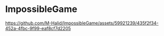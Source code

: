 # ImpossibleGame

https://github.com/M-Halid/ImpossibleGame/assets/59921239/435f2f34-452a-4fbc-9f99-eaf8cf7d2205

